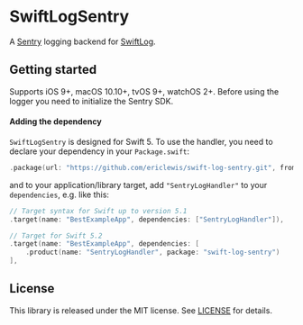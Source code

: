 # SwiftLogSentry

A [Sentry](https://sentry.com) logging backend for [SwiftLog](https://github.com/apple/swift-log).

## Getting started

Supports iOS 9+, macOS 10.10+, tvOS 9+, watchOS 2+. 
Before using the logger you need to initialize the Sentry SDK.

#### Adding the dependency

`SwiftLogSentry` is designed for Swift 5. To use the handler, you need to declare your dependency in your `Package.swift`:

```swift
.package(url: "https://github.com/ericlewis/swift-log-sentry.git", from: "0.1.0"),
```

and to your application/library target, add `"SentryLogHandler"` to your `dependencies`, e.g. like this:

```swift
// Target syntax for Swift up to version 5.1
.target(name: "BestExampleApp", dependencies: ["SentryLogHandler"]),

// Target for Swift 5.2
.target(name: "BestExampleApp", dependencies: [
    .product(name: "SentryLogHandler", package: "swift-log-sentry")
],
```

## License

This library is released under the MIT license. See [LICENSE](LICENSE) for details.
